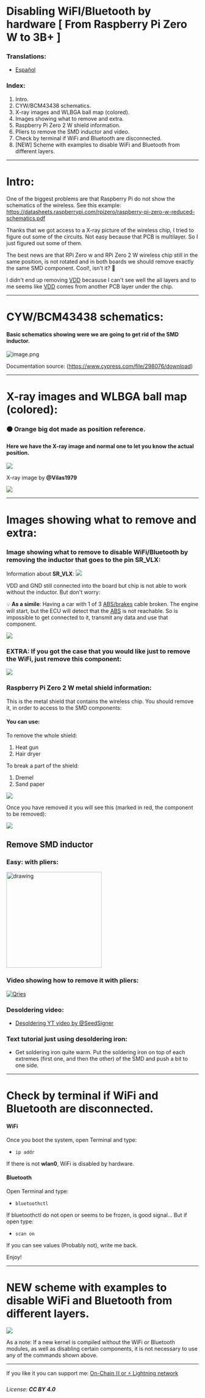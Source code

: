 # Disabling WiFI/Bluetooth by hardware [ From Raspberry Pi Zero W to 3B+ ]

### Translations:
 - <a href="https://estudiobitcoin.com/deshabilitar-wifi-y-bluetooth-de-raspberry-pi/">Español</a>

### Index:
 1. Intro.
 1. CYW/BCM43438 schematics.
 1. X-ray images and WLBGA ball map (colored).
 1. Images showing what to remove and extra.
 1. Raspberry Pi Zero 2 W shield information.
 1. Pliers to remove the SMD inductor and video.
 1. Check by terminal if WiFi and Bluetooth are disconnected.
 1. [NEW] Scheme with examples to disable WiFi and Bluetooth from different layers.
 ---
 # Intro:

One of the biggest problems are that Raspberry Pi do not show the schematics of the wireless. 
See this example: https://datasheets.raspberrypi.com/rpizero/raspberry-pi-zero-w-reduced-schematics.pdf

Thanks that we got access to a X-ray picture of the wireless chip, I tried to figure out some of the circuits. Not easy because that PCB is multilayer. So I just figured out some of them.

The best news are that RPi Zero w and RPi Zero 2 W wireless chip still in the same position, is not rotated and in both boards we should remove exactly the same SMD component. Cool!, isn't it? 🙂

I didn't end up removing <a href="https://en.wikipedia.org/wiki/IC_power-supply_pin">VDD</a> becasuse I can't see well the all layers and to me seems like <a href="https://en.wikipedia.org/wiki/IC_power-supply_pin">VDD</a> comes from another PCB layer under the chip.

---
# CYW/BCM43438 schematics:

#### Basic schematics showing were we are going to get rid of the SMD inductor.
![image.png](images/1.png)

Documentation source: (https://www.cypress.com/file/298076/download)

---
# X-ray images and WLBGA ball map (colored):

### 🟠 Orange big dot made as position reference.


#### Here we have the X-ray image and normal one to let you know the actual position. 

![](images/2.png)

X-ray image by **@Vilas1979**

![](images/3.png)

---
# Images showing what to remove and extra:

### Image showing what to remove to disable WiFi/Bluetooth by removing the inductor that goes to the pin **SR_VLX**:
Information about **SR_VLX**:
![](images/4.png)

VDD and GND still connected into the board but chip is not able to work without the inductor. But don't worry:

💡 **As a simile**: Having a car with 1 of 3 <a href="https://en.wikipedia.org/wiki/Anti-lock_braking_system">ABS/brakes</a> cable broken. The engine will start, but the ECU will detect that the <a href="https://en.wikipedia.org/wiki/Anti-lock_braking_system">ABS</a> is not reachable. So is impossible to get connected to it, transmit any data and use that component.

![](images/5.png)

### EXTRA: If you got the case that you would like just to remove the WiFi, just remove this component:

![](images/6.png)


### Raspberry Pi Zero 2 W metal shield information:
This is the metal shield that contains the wireless chip. You should remove it, in order to access to the SMD components:

#### You can use:

To remove the whole shield:
1. Heat gun
1. Hair dryer

To break a part of the shield:
1. Dremel
1. Sand paper

![](images/metalshield.jpg)

Once you have removed it you will see this (marked in red, the component to be removed):


![](images/rpiz2w.jpg)


## Remove SMD inductor

### Easy: with pliers:

<img src="https://user-images.githubusercontent.com/52879067/166446926-0cdae21c-49ea-4af2-9c9f-4160f7cba173.png" alt="drawing" style="width:250px;"/>

### Video showing how to remove it with pliers:


<a href="https://estudiobitcoin.com/wp-content/uploads/2022/03/Is-working-and-is-very-easy-and-simple-with-pliers.-%EF%B8%8F-Just-go-and-cut-in-the-middle.-Here-goes-the-video-made-by-@j4vl.-Thanks-@Seed.mp4"><img alt="Qries" src="https://user-images.githubusercontent.com/52879067/166448285-b4b02f5a-7335-4521-8950-f41f29067419.png"></a>



### Desoldering video:
- [Desoldering YT video by @SeedSigner](https://video.twimg.com/amplify_video/1616914307140165635/vid/750x640/sTZKr1mknSnGfy0g.mp4?tag=16)

### Text tutorial just using desoldering iron:

- Get soldering iron quite warm. Put the soldering iron on top of each extremes (first one, and then the other) of the SMD and push a bit to one side.

---

# Check by terminal if WiFi and Bluetooth are disconnected.

#### WiFi
Once you boot the system, open Terminal and type:
 - `ip addr`

If there is not **wlan0**, WiFi is disabled by hardware.

#### Bluetooth
Open Terminal and type:
 - `bluetoothctl`

If bluetoothctl do not open or seems to be frozen, is good signal... But if open type:
 - `scan on`

If you can see values (Probably not), write me back.

Enjoy!

---

# NEW scheme with examples to disable WiFi and Bluetooth from different layers.

![](images/schema_en.png)

As a note: If a new kernel is compiled without the WiFi or Bluetooth modules, as well as disabling certain components, it is not necessary to use any of the commands shown above.

---

If you like it you can support me: <a href="http://btcpay.desobedientetecnologico.com/">On-Chain ⛓️ or ⚡️ Lightning network </a>

###### License: **CC BY 4.0**
